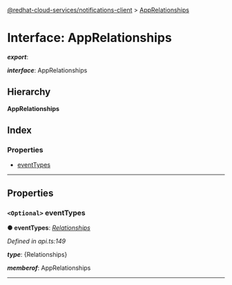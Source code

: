 [@redhat-cloud-services/notifications-client](../README.md) > [AppRelationships](../interfaces/apprelationships.md)

# Interface: AppRelationships

*__export__*: 

*__interface__*: AppRelationships

## Hierarchy

**AppRelationships**

## Index

### Properties

* [eventTypes](apprelationships.md#eventtypes)

---

## Properties

<a id="eventtypes"></a>

### `<Optional>` eventTypes

**● eventTypes**: *[Relationships](relationships.md)*

*Defined in api.ts:149*

*__type__*: {Relationships}

*__memberof__*: AppRelationships

___

